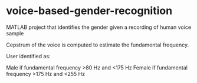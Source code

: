 # voice-based-gender-recognition
MATLAB project that identifies the gender given a recording of human voice sample


Cepstrum of the voice is computed to estimate the fundamental frequency.

User identified as:

Male if fundamental frequency >80 Hz and <175 Hz
Female if fundamental frequency >175 Hz and <255 Hz
